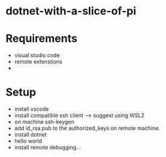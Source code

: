 # dotnet-with-a-slice-of-pi

# Requirements
* visual studio code
* remote extenstions
* 

# Setup
* install vscode
* install compatible ssh client --> suggest using WSL2
* on machine ssh-keygen
* add id_rsa.pub to the authorized_keys on remote machine.
* install dotnet
* hello world
* install remote debugging...
